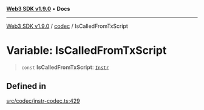 [**Web3 SDK v1.9.0**](../../../README.md) • **Docs**

***

[Web3 SDK v1.9.0](../../../globals.md) / [codec](../README.md) / IsCalledFromTxScript

# Variable: IsCalledFromTxScript

> `const` **IsCalledFromTxScript**: [`Instr`](../type-aliases/Instr.md)

## Defined in

[src/codec/instr-codec.ts:429](https://github.com/Mystic-Nayy/alephium-web3/blob/c1afd789a197ce5fe21f08c2965942090157c33d/packages/web3/src/codec/instr-codec.ts#L429)
